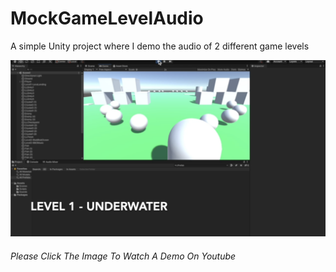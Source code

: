# MockGameLevelAudio
A simple Unity project where I demo the audio of 2 different game levels

[![MockGameLevelAudio](https://github.com/andraiorgules/MockGameLevelAudio/blob/main/assets/mgla.png)](https://youtu.be/Dim7N4049Kc)
###### Please Click The Image To Watch A Demo On Youtube


